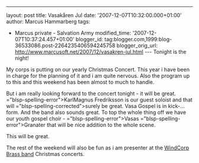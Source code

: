 ---
layout: post
title: Vasakåren Jul
date: '2007-12-07T10:32:00.000+01:00'
author: Marcus Hammarberg
tags:
  - Marcus
private - Salvation Army
modified_time: '2007-12-07T10:37:24.457+01:00'
blogger_id: tag:blogger.com,1999:blog-36533086.post-2264235406594245758
blogger_orig_url: http://www.marcusoft.net/2007/12/vasakren-jul.html ---
Tonight is the night!

My corps is putting on our yearly Christmas Concert. This year i have
been in charge for the planning of it and i am quite nervous. Also the
program up to this and this weekend has been almost to much to handle.

But i am really looking forward to the concert tonight - it will be
great. <span>="blsp-spelling-error">KarlMagnus</span> <span
id="SPELLING_ERROR_1" class="blsp-spelling-error">Fredriksson</span> is
our guest soloist and that will <span>="blsp-spelling-corrected">surely</span> be great. <span
id="SPELLING_ERROR_3" class="blsp-spelling-error">Vasa</span> Gospel is
in kick-... form. And the band also sounds great. To top the whole thing
off we have our youth gospel choir - <span>="blsp-spelling-error">Vasas</span> <span>="blsp-spelling-error">Granater</span> that will be nice addition
to the whole scene.

This will be great.

The rest of the weekend will also be fun as i am presenter at the [<span
id="SPELLING_ERROR_6" class="blsp-spelling-error">WindCorp</span> Brass
band](http://www.windcorpbrassband.se/) Christmas concerts.
